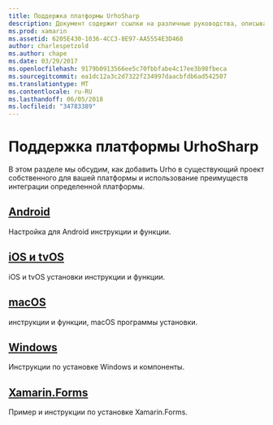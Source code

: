 ```yaml
---
title: Поддержка платформы UrhoSharp
description: Документ содержит ссылки на различные руководства, описывающие, как добавить Urho в существующий проект собственного для конкретных платформ. Он описывает Android, iOS, tvOS, macOS, Windows и Xamarin.Forms.
ms.prod: xamarin
ms.assetid: 6205E430-1036-4CC3-8E97-AA5554E3D468
author: charlespetzold
ms.author: chape
ms.date: 03/29/2017
ms.openlocfilehash: 9179b0913566ee5c70fbbfabe4c17ee3b98fbeca
ms.sourcegitcommit: ea1dc12a3c2d7322f234997daacbfdb6ad542507
ms.translationtype: MT
ms.contentlocale: ru-RU
ms.lasthandoff: 06/05/2018
ms.locfileid: "34783389"
---
```

# <a name="urhosharp-platform-support"></a>Поддержка платформы UrhoSharp

В этом разделе мы обсудим, как добавить Urho в существующий проект собственного для вашей платформы и использование преимуществ интеграции определенной платформы.

## <a name="androidgraphics-gamesurhosharpplatformandroidmd"></a>[Android](~/graphics-games/urhosharp/platform/android.md)

Настройка для Android инструкции и функции.

## <a name="ios-and-tvosgraphics-gamesurhosharpplatformiosmd"></a>[iOS и tvOS](~/graphics-games/urhosharp/platform/ios.md)

iOS и tvOS установки инструкции и функции.

## <a name="macosgraphics-gamesurhosharpplatformmacmd"></a>[macOS](~/graphics-games/urhosharp/platform/mac.md)

инструкции и функции, macOS программы установки.

## <a name="windowsgraphics-gamesurhosharpplatformwindowsmd"></a>[Windows](~/graphics-games/urhosharp/platform/windows.md)

Инструкции по установке Windows и компоненты.

## <a name="xamarinformsgraphics-gamesurhosharpplatformxamarin-formsmd"></a>[Xamarin.Forms](~/graphics-games/urhosharp/platform/xamarin-forms.md)

Пример и инструкции по установке Xamarin.Forms.

